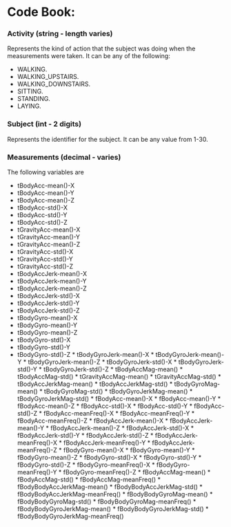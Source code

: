 # Code Book:

### Activity (string - length varies)
Represents the kind of action that the subject was doing when the measurements were taken. 
It can be any of the following:
* WALKING.
* WALKING_UPSTAIRS.
* WALKING_DOWNSTAIRS.
* SITTING.
* STANDING.
* LAYING.

### Subject (int - 2 digits)
Represents the identifier for the subject. 
It can be any value from 1-30.

### Measurements (decimal - varies)
The following variables are 
  
*  tBodyAcc-mean()-X   
*  tBodyAcc-mean()-Y   
*  tBodyAcc-mean()-Z   
*  tBodyAcc-std()-X   
*  tBodyAcc-std()-Y   
*  tBodyAcc-std()-Z   
*  tGravityAcc-mean()-X   
*  tGravityAcc-mean()-Y   
*  tGravityAcc-mean()-Z   
*  tGravityAcc-std()-X   
*  tGravityAcc-std()-Y   
*  tGravityAcc-std()-Z   
*  tBodyAccJerk-mean()-X   
*  tBodyAccJerk-mean()-Y   
*  tBodyAccJerk-mean()-Z   
*  tBodyAccJerk-std()-X   
*  tBodyAccJerk-std()-Y   
*  tBodyAccJerk-std()-Z   
*  tBodyGyro-mean()-X   
*  tBodyGyro-mean()-Y   
*  tBodyGyro-mean()-Z   
*  tBodyGyro-std()-X   
*  tBodyGyro-std()-Y   
*  tBodyGyro-std()-Z   *  tBodyGyroJerk-mean()-X   *  tBodyGyroJerk-mean()-Y   *  tBodyGyroJerk-mean()-Z   *  tBodyGyroJerk-std()-X   *  tBodyGyroJerk-std()-Y   *  tBodyGyroJerk-std()-Z   *  tBodyAccMag-mean()   *  tBodyAccMag-std()   *  tGravityAccMag-mean()   *  tGravityAccMag-std()   *  tBodyAccJerkMag-mean()   *  tBodyAccJerkMag-std()   *  tBodyGyroMag-mean()   *  tBodyGyroMag-std()   *  tBodyGyroJerkMag-mean()   *  tBodyGyroJerkMag-std()   *  fBodyAcc-mean()-X   *  fBodyAcc-mean()-Y   *  fBodyAcc-mean()-Z   *  fBodyAcc-std()-X   *  fBodyAcc-std()-Y   *  fBodyAcc-std()-Z   *  fBodyAcc-meanFreq()-X   *  fBodyAcc-meanFreq()-Y   *  fBodyAcc-meanFreq()-Z   *  fBodyAccJerk-mean()-X   *  fBodyAccJerk-mean()-Y   *  fBodyAccJerk-mean()-Z   *  fBodyAccJerk-std()-X   *  fBodyAccJerk-std()-Y   *  fBodyAccJerk-std()-Z   *  fBodyAccJerk-meanFreq()-X   *  fBodyAccJerk-meanFreq()-Y   *  fBodyAccJerk-meanFreq()-Z   *  fBodyGyro-mean()-X   *  fBodyGyro-mean()-Y   *  fBodyGyro-mean()-Z   *  fBodyGyro-std()-X   *  fBodyGyro-std()-Y   *  fBodyGyro-std()-Z   *  fBodyGyro-meanFreq()-X   *  fBodyGyro-meanFreq()-Y   *  fBodyGyro-meanFreq()-Z   *  fBodyAccMag-mean()   *  fBodyAccMag-std()   *  fBodyAccMag-meanFreq()   *  fBodyBodyAccJerkMag-mean()   *  fBodyBodyAccJerkMag-std()   *  fBodyBodyAccJerkMag-meanFreq()   *  fBodyBodyGyroMag-mean()   *  fBodyBodyGyroMag-std()   *  fBodyBodyGyroMag-meanFreq()   *  fBodyBodyGyroJerkMag-mean()   *  fBodyBodyGyroJerkMag-std()   *  fBodyBodyGyroJerkMag-meanFreq() 
  